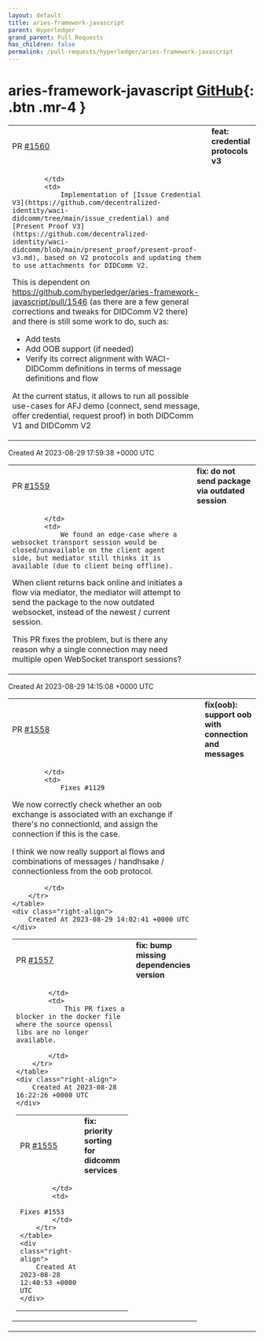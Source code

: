 ```yaml
---
layout: default
title: aries-framework-javascript
parent: Hyperledger
grand_parent: Pull Requests
has_children: false
permalink: /pull-requests/hyperledger/aries-framework-javascript
---
```


# aries-framework-javascript <span class="fs-3 right-align">[GitHub](https://github.com/hyperledger/aries-framework-javascript){: .btn .mr-4 }</span>


<div>
    <table>
        <tr>
            <td>
                PR <a href="https://github.com/hyperledger/aries-framework-javascript/pull/1560" class=".btn">#1560</a>
            </td>
            <td>
                <b>
                    feat: credential protocols v3
                </b>
            </td>
        </tr>
        <tr>
            <td>
                
            </td>
            <td>
                Implementation of [Issue Credential V3](https://github.com/decentralized-identity/waci-didcomm/tree/main/issue_credential) and [Present Proof V3](https://github.com/decentralized-identity/waci-didcomm/blob/main/present_proof/present-proof-v3.md), based on V2 protocols and updating them to use attachments for DIDComm V2.

This is dependent on https://github.com/hyperledger/aries-framework-javascript/pull/1546 (as there are a few general corrections and tweaks for DIDComm V2 there) and there is still some work to do, such as:
- Add tests
- Add OOB support (if needed)
- Verify its correct alignment with WACI-DIDComm definitions in terms of message definitions and flow

At the current status, it allows to run all possible use-cases for AFJ demo (connect, send message, offer credential, request proof) in both DIDComm V1 and DIDComm V2
            </td>
        </tr>
    </table>
    <div class="right-align">
        Created At 2023-08-29 17:59:38 +0000 UTC
    </div>
</div>

<div>
    <table>
        <tr>
            <td>
                PR <a href="https://github.com/hyperledger/aries-framework-javascript/pull/1559" class=".btn">#1559</a>
            </td>
            <td>
                <b>
                    fix: do not send package via outdated session
                </b>
            </td>
        </tr>
        <tr>
            <td>
                
            </td>
            <td>
                We found an edge-case where a websocket transport session would be closed/unavailable on the client agent side, but mediator still thinks it is available (due to client being offline).
When client returns back online and initiates a flow via mediator, the mediator will attempt to send the package to the now outdated websocket, instead of the newest / current session.

This PR fixes the problem, but is there any reason why a single connection may need multiple open WebSocket transport sessions?
            </td>
        </tr>
    </table>
    <div class="right-align">
        Created At 2023-08-29 14:15:08 +0000 UTC
    </div>
</div>

<div>
    <table>
        <tr>
            <td>
                PR <a href="https://github.com/hyperledger/aries-framework-javascript/pull/1558" class=".btn">#1558</a>
            </td>
            <td>
                <b>
                    fix(oob): support oob with connection and messages
                </b>
            </td>
        </tr>
        <tr>
            <td>
                
            </td>
            <td>
                Fixes #1129

We now correctly check whether an oob exchange is associated with an exchange if there's no connectionId, and assign the connection if this is the case. 

I think we now really support al flows and combinations of messages / handhsake / connectionless from the oob protocol.


            </td>
        </tr>
    </table>
    <div class="right-align">
        Created At 2023-08-29 14:02:41 +0000 UTC
    </div>
</div>

<div>
    <table>
        <tr>
            <td>
                PR <a href="https://github.com/hyperledger/aries-framework-javascript/pull/1557" class=".btn">#1557</a>
            </td>
            <td>
                <b>
                    fix: bump missing dependencies version
                </b>
            </td>
        </tr>
        <tr>
            <td>
                
            </td>
            <td>
                This PR fixes a blocker in the docker file where the source openssl libs are no longer available.

            </td>
        </tr>
    </table>
    <div class="right-align">
        Created At 2023-08-28 16:22:26 +0000 UTC
    </div>
</div>

<div>
    <table>
        <tr>
            <td>
                PR <a href="https://github.com/hyperledger/aries-framework-javascript/pull/1555" class=".btn">#1555</a>
            </td>
            <td>
                <b>
                    fix: priority sorting for didcomm services
                </b>
            </td>
        </tr>
        <tr>
            <td>
                
            </td>
            <td>
                Fixes #1553 
            </td>
        </tr>
    </table>
    <div class="right-align">
        Created At 2023-08-28 12:40:53 +0000 UTC
    </div>
</div>

